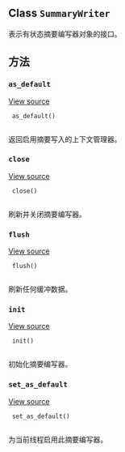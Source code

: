 

## Class  `SummaryWriter` 
表示有状态摘要编写器对象的接口。

## 方法


###  `as_default` 
[View source](https://github.com/tensorflow/tensorflow/blob/r2.0/tensorflow/python/ops/summary_ops_v2.py#L186-L190)

```
 as_default()
 
```

返回启用摘要写入的上下文管理器。

###  `close` 
[View source](https://github.com/tensorflow/tensorflow/blob/r2.0/tensorflow/python/ops/summary_ops_v2.py#L200-L202)

```
 close()
 
```

刷新并关闭摘要编写器。

###  `flush` 
[View source](https://github.com/tensorflow/tensorflow/blob/r2.0/tensorflow/python/ops/summary_ops_v2.py#L196-L198)

```
 flush()
 
```

刷新任何缓冲数据。

###  `init` 
[View source](https://github.com/tensorflow/tensorflow/blob/r2.0/tensorflow/python/ops/summary_ops_v2.py#L192-L194)

```
 init()
 
```

初始化摘要编写器。

###  `set_as_default` 
[View source](https://github.com/tensorflow/tensorflow/blob/r2.0/tensorflow/python/ops/summary_ops_v2.py#L181-L184)

```
 set_as_default()
 
```

为当前线程启用此摘要编写器。

